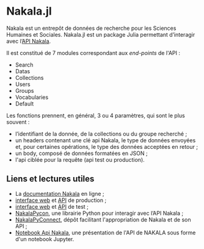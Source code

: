 # Nakala.jl

Nakala est un entrepôt de données de recherche pour les Sciences Humaines et Sociales. Nakala.jl est un package Julia permettant d’interagir avec l’[API Nakala](https://api.nakala.fr/doc).

Il est constitué de 7 modules correspondant aux *end-points* de l'API :

- Search
- Datas
- Collections
- Users
- Groups
- Vocabularies
- Default

Les fonctions prennent, en général, 3 ou 4 paramètres, qui sont le plus souvent :

- l’identifiant de la donnée, de la collections ou du groupe recherché ;
- un headers contenant une clé api Nakala, le type de données envoyées et, pour certaines opérations, le type des données acceptées en retour ;
- un body, composé de données formatées en JSON ;
- l'api ciblée pour la requête (api test ou production).



## Liens et lectures utiles

- La [documentation Nakala](https://documentation.huma-num.fr/nakala/) en ligne ;
- [interface web](https://nakala.fr/) et [API](https://api.nakala.fr/doc) de production ;
- [interface web](https://test.nakala.fr/) et [API](https://apitest.nakala.fr/doc) de test ;
- [NakalaPycon](https://gitlab.huma-num.fr/mshs-poitiers/plateforme/nakalapycon), une librairie Python pour interagir avec l’API Nakala ;
- [NakalaPyConnect](https://gitlab.huma-num.fr/mnauge/nakalapyconnect), dépôt facilitant l'appropriation de Nakala et de son API ; 
- [Notebook Api Nakala](https://gitlab.huma-num.fr/huma-num-public/notebook-api-nakala), une présentation de l'API de NAKALA sous forme d'un notebook Jupyter.
 
